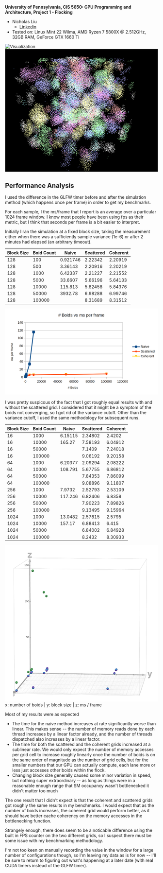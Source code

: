 **University of Pennsylvania, CIS 5650: GPU Programming and Architecture,
Project 1 - Flocking**

* Nicholas Liu
  * [Linkedin](https://www.linkedin.com/in/liunicholas6/)
* Tested on: Linux Mint 22 Wilma, AMD Ryzen 7 5800X @ 2.512GHz, 32GB RAM, GeForce GTX 1660 Ti

![Visualization](images/visualization.gif)
![Visualization](images/visualization-converged.gif)

## Performance Analysis
I used the difference in the GLFW timer before and after the simulation method (which happens once per frame) in order to get my benchmarks.

For each sample, I the ms/frame that I report is an average over a particular 1024 frame window. I know most people have been using fps as their metric, but I think that seconds per frame is a bit easier to interpret.

Initially I ran the simulation at a fixed block size, taking the measurement either when there was a sufficiently sample variance (1e-6) or after 2 minutes had elapsed (an arbitrary timeout).

| Block Size | Boid Count | Naive    | Scattered | Coherent |
|------------|------------|----------|-----------|----------|
| 128        | 100        | 0.921746 | 2.22342   | 2.20919  |
| 128        | 500        | 3.36143  | 2.20916   | 2.20219  |
| 128        | 1000       | 6.42337  | 2.21227   | 2.21552  |
| 128        | 5000       | 33.6607  | 5.66196   | 5.64133  |
| 128        | 10000      | 115.813  | 5.82458   | 5.84376  |
| 128        | 50000      | 3932.78  | 6.98288   | 6.99746  |
| 128        | 100000     |          | 8.31689   | 8.31512  |

![Charted above data](images/boidcountchart.png)

I was pretty suspicous of the fact that I got roughly equal results with and without the scattered grid. I considered that it might be a symptom of the boids not converging, so I got rid of the variance cutoff. Other than the variance cutoff, I used the same methodology for subsequent runs.

| Block Size | Boid Count | Naive    | Scattered | Coherent |
|------------|------------|----------|-----------|----------|
| 16         | 1000       | 6.15115  | 2.34802   | 2.4202   |
| 16         | 10000      | 165.27   | 7.58193   | 6.04912  |
| 16         | 50000      |          | 7.1409    | 7.24018  |
| 16         | 100000     |          | 9.06192   | 9.20158  |
| 64         | 1000       | 6.20377  | 2.09294   | 2.08222  |
| 64         | 10000      | 108.791  | 5.67755   | 6.86812  |
| 64         | 50000      |          | 7.84353   | 7.86099  |
| 64         | 100000     |          | 9.08896   | 9.11807  |
| 256        | 1000       | 7.9732   | 2.52793   | 2.53109  |
| 256        | 10000      | 117.246  | 6.82406   | 6.8358   |
| 256        | 50000      |          | 7.90223   | 7.89826  |
| 256        | 100000     |          | 9.13495   | 9.15964  |
| 1024       | 1000       | 13.0482  | 2.57815   | 2.5795   |
| 1024       | 10000      | 157.17   | 6.88413   | 6.415    |
| 1024       | 50000      |          | 6.84002   | 6.84928  |
| 1024       | 100000     |          | 8.2432    | 8.30933  |

![chart](images/3DGraph.png)
x: number of boids |
y: block size |
z: ms / frame

Most of my results were as expected
- The time for the naive method increases at rate significantly worse than linear. This makes sense -- the number of memory reads done by each thread increases by a linear factor already, and the number of threads dispatched also increases by a linear factor.
- The time for both the scattered and the coherent grids increased at a sublinear rate. We would only expect the number of memory accesses per grid cell to increase roughly linearly once the number of boids is on the same order of magnitude as the number of grid cells, but for the smaller numbers that our GPU can actually compute, each lane more or less just accesses other boids within the flock.
- Changing block size generally caused some minor variation in speed, but nothing super extraordinary -- as long as things were in a reasonable enough range that SM occupancy wasn't bottlenecked it didn't matter too much

The one result that I didn't expect is that the coherent and scattered grids got roughly the same results in my benchmarks. I would expect that as the number of boids increases, the coherent grid would perform better, as it should have better cache coherency on the memory accesses in the bottlenecking function.

Strangely enough, there does seem to be a noticable difference using the built in FPS counter on the two different grids, so I suspect there must be some issue with my benchmarking methodology.

I'm not too keen on manually recording the value in the window for a large number of configurations though, so I'm leaving my data as is for now -- I'll be sure to return to figuring out what's happening at a later date (with real CUDA timers instead of the GLFW timer).

